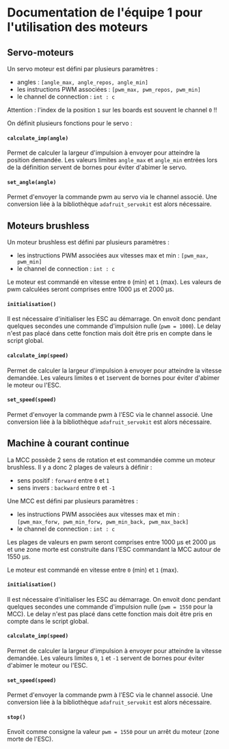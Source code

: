# Documentation de l'équipe 1 pour l'utilisation des moteurs

## Servo-moteurs

Un servo moteur est défini par plusieurs paramètres :
- angles : `[angle_max, angle_repos, angle_min]`
- les instructions PWM associées  : `[pwm_max, pwm_repos, pwm_min]`
- le channel de connection : `int : c`

Attention : l'index  de la position `1` sur les boards est souvent le channel `0` !!

On définit plusieurs fonctions pour le servo :
#### `calculate_imp(angle)`

Permet de calculer la largeur d'impulsion à envoyer pour atteindre la position demandée. Les valeurs limites `angle_max` et `angle_min` entrées lors de la définition servent de bornes pour éviter d'abimer le servo.

#### `set_angle(angle)`

Permet d'envoyer la commande pwm au servo via le channel associé.
Une conversion liée à la bibliothèque `adafruit_servokit` est alors nécessaire.

## Moteurs brushless

Un moteur brushless est défini par plusieurs paramètres :
- les instructions PWM associées aux vitesses max et min  : `[pwm_max, pwm_min]`
- le channel de connection : `int : c`

Le moteur est commandé en vitesse entre `0` (min) et `1` (max).
Les valeurs de pwm calculées seront comprises entre 1000 µs et 2000 µs.

#### `initialisation()`

Il est nécessaire d'initialiser les ESC au démarrage. On envoit donc pendant quelques secondes une commande d'impulsion nulle (`pwm = 1000`). Le delay n'est pas placé dans cette fonction mais doit être pris en compte dans le script global.

#### `calculate_imp(speed)`

Permet de calculer la largeur d'impulsion à envoyer pour atteindre la vitesse demandée. Les valeurs limites `0` et `1`servent de bornes pour éviter d'abimer le moteur ou l'ESC.

#### `set_speed(speed)`

Permet d'envoyer la commande pwm à l'ESC via le channel associé.
Une conversion liée à la bibliothèque `adafruit_servokit` est alors nécessaire.



## Machine à courant continue

La MCC possède 2 sens de rotation et est commandée comme un moteur brushless. Il y a donc 2 plages de valeurs à définir :
- sens positif : `forward` entre `0` et `1`
- sens invers : `backward` entre `0` et `-1`

Une MCC est défini par plusieurs paramètres :
- les instructions PWM associées aux vitesses max et min  : `[pwm_max_forw, pwm_min_forw, pwm_min_back, pwm_max_back]`
- le channel de connection : `int : c`

Les plages de valeurs en pwm seront comprises entre 1000 µs et 2000 µs et une zone morte est construite dans l'ESC commandant la MCC autour de 1550 µs.

Le moteur est commandé en vitesse entre `0` (min) et `1` (max).

#### `initialisation()`

Il est nécessaire d'initialiser les ESC au démarrage. On envoit donc pendant quelques secondes une commande d'impulsion nulle (`pwm = 1550` pour la MCC). Le delay n'est pas placé dans cette fonction mais doit être pris en compte dans le script global.

#### `calculate_imp(speed)`

Permet de calculer la largeur d'impulsion à envoyer pour atteindre la vitesse demandée. Les valeurs limites `0`, `1` et `-1` servent de bornes pour éviter d'abimer le moteur ou l'ESC.

#### `set_speed(speed)`

Permet d'envoyer la commande pwm à l'ESC via le channel associé.
Une conversion liée à la bibliothèque `adafruit_servokit` est alors nécessaire.

#### `stop()`

Envoit comme consigne la valeur `pwm = 1550` pour un arrêt du moteur (zone morte de l'ESC).

